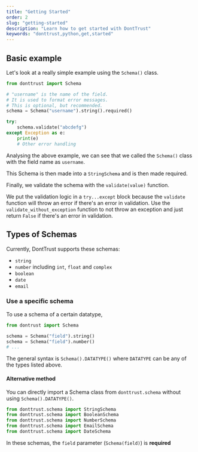 ```yaml
---
title: "Getting Started"
order: 2
slug: "getting-started"
description: "Learn how to get started with DontTrust"
keywords: "donttrust,python,get,started"
---
```


## Basic example

Let's look at a really simple example using the `Schema()` class.

```python
from donttrust import Schema

# "username" is the name of the field.
# It is used to format error messages.
# This is optional, but recommended.
schema = Schema("username").string().required()

try:
    schema.validate("abcdefg")
except Exception as e:
    print(e)
    # Other error handling
```

Analysing the above example, we can see that we called the `Schema()` class with the field name as `username`.

This Schema is then made into a `StringSchema` and is then made required.

Finally, we validate the schema with the `validate(value)` function.

We put the validation logic in a `try...except` block because the `validate` function will throw an error if there's an error in validation. Use the `validate_without_exception` function to not throw an exception and just return `False` if there's an error in validation.

## Types of Schemas

Currently, DontTrust supports these schemas:

- `string`
- `number` including `int`, `float` and `complex`
- `boolean`
- `date`
- `email`

### Use a specific schema

To use a schema of a certain datatype,

```python
from dontrust import Schema

schema = Schema("field").string()
schema = Schema("field").number()
# ...
```

The general syntax is `Schema().DATATYPE()` where `DATATYPE` can be any of the types listed above.

#### Alternative method

You can directly import a Schema class from `donttrust.schema` without using `Schema().DATATYPE()`.

```python
from donttrust.schema import StringSchema
from donttrust.schema import BooleanSchema
from donttrust.schema import NumberSchema
from donttrust.schema import EmailSchema
from donttrust.schema import DateSchema
```

<div class="w3-panel w3-pale-blue w3-border w3-leftbar w3-border-blue w3-padding">
  In these schemas, the <code>field</code> parameter (<code>Schema(field)</code>) is <b>required</b>
</div>
